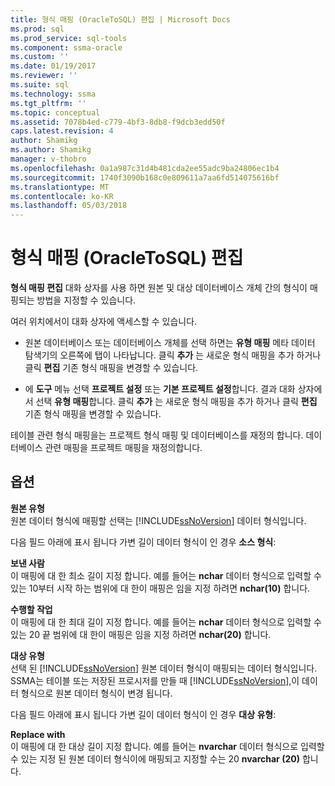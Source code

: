 ```yaml
---
title: 형식 매핑 (OracleToSQL) 편집 | Microsoft Docs
ms.prod: sql
ms.prod_service: sql-tools
ms.component: ssma-oracle
ms.custom: ''
ms.date: 01/19/2017
ms.reviewer: ''
ms.suite: sql
ms.technology: ssma
ms.tgt_pltfrm: ''
ms.topic: conceptual
ms.assetid: 7078b4ed-c779-4bf3-8db8-f9dcb3edd50f
caps.latest.revision: 4
author: Shamikg
ms.author: Shamikg
manager: v-thobro
ms.openlocfilehash: 0a1a987c31d4b481cda2ee55adc9ba24806ec1b4
ms.sourcegitcommit: 1740f3090b168c0e809611a7aa6fd514075616bf
ms.translationtype: MT
ms.contentlocale: ko-KR
ms.lasthandoff: 05/03/2018
---
```

# <a name="edit-type-mapping-oracletosql"></a>형식 매핑 (OracleToSQL) 편집
**형식 매핑 편집** 대화 상자를 사용 하면 원본 및 대상 데이터베이스 개체 간의 형식이 매핑되는 방법을 지정할 수 있습니다.  
  
여러 위치에서이 대화 상자에 액세스할 수 있습니다.  
  
-   원본 데이터베이스 또는 데이터베이스 개체를 선택 하면는 **유형 매핑** 메타 데이터 탐색기의 오른쪽에 탭이 나타납니다. 클릭 **추가** 는 새로운 형식 매핑을 추가 하거나 클릭 **편집** 기존 형식 매핑을 변경할 수 있습니다.  
  
-   에 **도구** 메뉴 선택 **프로젝트 설정** 또는 **기본 프로젝트 설정**합니다. 결과 대화 상자에서 선택 **유형 매핑**합니다. 클릭 **추가** 는 새로운 형식 매핑을 추가 하거나 클릭 **편집** 기존 형식 매핑을 변경할 수 있습니다.  
  
테이블 관련 형식 매핑을는 프로젝트 형식 매핑 및 데이터베이스를 재정의 합니다. 데이터베이스 관련 매핑을 프로젝트 매핑을 재정의합니다.  
  
## <a name="options"></a>옵션  
**원본 유형**  
원본 데이터 형식에 매핑할 선택는 [!INCLUDE[ssNoVersion](../../includes/ssnoversion_md.md)] 데이터 형식입니다.  
  
다음 필드 아래에 표시 됩니다 가변 길이 데이터 형식이 인 경우 **소스 형식**:  
  
**보낸 사람**  
이 매핑에 대 한 최소 길이 지정 합니다. 예를 들어는 **nchar** 데이터 형식으로 입력할 수 있는 10부터 시작 하는 범위에 대 한이 매핑은 임을 지정 하려면 **nchar(10)** 합니다.  
  
**수행할 작업**  
이 매핑에 대 한 최대 길이 지정 합니다. 예를 들어는 **nchar** 데이터 형식으로 입력할 수 있는 20 끝 범위에 대 한이 매핑은 임을 지정 하려면 **nchar(20)** 합니다.  
  
**대상 유형**  
선택 된 [!INCLUDE[ssNoVersion](../../includes/ssnoversion_md.md)] 원본 데이터 형식이 매핑되는 데이터 형식입니다. SSMA는 테이블 또는 저장된 프로시저를 만들 때 [!INCLUDE[ssNoVersion](../../includes/ssnoversion_md.md)],이 데이터 형식으로 원본 데이터 형식이 변경 됩니다.  
  
다음 필드 아래에 표시 됩니다 가변 길이 데이터 형식이 인 경우 **대상 유형**:  
  
**Replace with**  
이 매핑에 대 한 대상 길이 지정 합니다. 예를 들어는 **nvarchar** 데이터 형식으로 입력할 수 있는 지정 된 원본 데이터 형식이에 매핑되고 지정할 수는 20 **nvarchar (20)** 합니다.  
  
